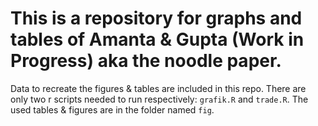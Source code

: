 # This is a repository for graphs and tables of Amanta & Gupta (Work in Progress) aka the noodle paper.

Data to recreate the figures & tables are included in this repo. There are only two r scripts needed to run respectively: `grafik.R` and `trade.R`. The used tables & figures are in the folder named `fig`.